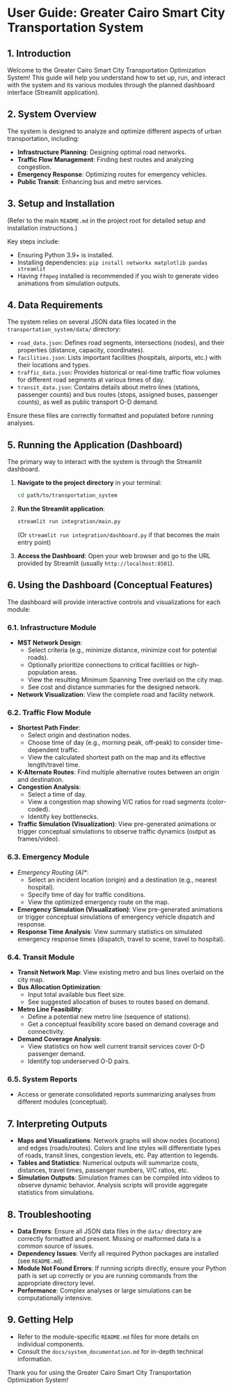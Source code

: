 # User Guide: Greater Cairo Smart City Transportation System

## 1. Introduction

Welcome to the Greater Cairo Smart City Transportation Optimization System! This guide will help you understand how to set up, run, and interact with the system and its various modules through the planned dashboard interface (Streamlit application).

## 2. System Overview

The system is designed to analyze and optimize different aspects of urban transportation, including:
*   **Infrastructure Planning**: Designing optimal road networks.
*   **Traffic Flow Management**: Finding best routes and analyzing congestion.
*   **Emergency Response**: Optimizing routes for emergency vehicles.
*   **Public Transit**: Enhancing bus and metro services.

## 3. Setup and Installation

(Refer to the main `README.md` in the project root for detailed setup and installation instructions.)

Key steps include:
*   Ensuring Python 3.9+ is installed.
*   Installing dependencies: `pip install networkx matplotlib pandas streamlit`
*   Having `ffmpeg` installed is recommended if you wish to generate video animations from simulation outputs.

## 4. Data Requirements

The system relies on several JSON data files located in the `transportation_system/data/` directory:
*   `road_data.json`: Defines road segments, intersections (nodes), and their properties (distance, capacity, coordinates).
*   `facilities.json`: Lists important facilities (hospitals, airports, etc.) with their locations and types.
*   `traffic_data.json`: Provides historical or real-time traffic flow volumes for different road segments at various times of day.
*   `transit_data.json`: Contains details about metro lines (stations, passenger counts) and bus routes (stops, assigned buses, passenger counts), as well as public transport O-D demand.

Ensure these files are correctly formatted and populated before running analyses.

## 5. Running the Application (Dashboard)

The primary way to interact with the system is through the Streamlit dashboard.

1.  **Navigate to the project directory** in your terminal:
    ```bash
    cd path/to/transportation_system
    ```
2.  **Run the Streamlit application**:
    ```bash
    streamlit run integration/main.py
    ```
    (Or `streamlit run integration/dashboard.py` if that becomes the main entry point)

3.  **Access the Dashboard**: Open your web browser and go to the URL provided by Streamlit (usually `http://localhost:8501`).

## 6. Using the Dashboard (Conceptual Features)

The dashboard will provide interactive controls and visualizations for each module:

### 6.1. Infrastructure Module
*   **MST Network Design**: 
    *   Select criteria (e.g., minimize distance, minimize cost for potential roads).
    *   Optionally prioritize connections to critical facilities or high-population areas.
    *   View the resulting Minimum Spanning Tree overlaid on the city map.
    *   See cost and distance summaries for the designed network.
*   **Network Visualization**: View the complete road and facility network.

### 6.2. Traffic Flow Module
*   **Shortest Path Finder**: 
    *   Select origin and destination nodes.
    *   Choose time of day (e.g., morning peak, off-peak) to consider time-dependent traffic.
    *   View the calculated shortest path on the map and its effective length/travel time.
*   **K-Alternate Routes**: Find multiple alternative routes between an origin and destination.
*   **Congestion Analysis**: 
    *   Select a time of day.
    *   View a congestion map showing V/C ratios for road segments (color-coded).
    *   Identify key bottlenecks.
*   **Traffic Simulation (Visualization)**: View pre-generated animations or trigger conceptual simulations to observe traffic dynamics (output as frames/video).

### 6.3. Emergency Module
*   **Emergency Routing (A*)**: 
    *   Select an incident location (origin) and a destination (e.g., nearest hospital).
    *   Specify time of day for traffic conditions.
    *   View the optimized emergency route on the map.
*   **Emergency Simulation (Visualization)**: View pre-generated animations or trigger conceptual simulations of emergency vehicle dispatch and response.
*   **Response Time Analysis**: View summary statistics on simulated emergency response times (dispatch, travel to scene, travel to hospital).

### 6.4. Transit Module
*   **Transit Network Map**: View existing metro and bus lines overlaid on the city map.
*   **Bus Allocation Optimization**: 
    *   Input total available bus fleet size.
    *   See suggested allocation of buses to routes based on demand.
*   **Metro Line Feasibility**: 
    *   Define a potential new metro line (sequence of stations).
    *   Get a conceptual feasibility score based on demand coverage and connectivity.
*   **Demand Coverage Analysis**: 
    *   View statistics on how well current transit services cover O-D passenger demand.
    *   Identify top underserved O-D pairs.

### 6.5. System Reports
*   Access or generate consolidated reports summarizing analyses from different modules (conceptual).

## 7. Interpreting Outputs

*   **Maps and Visualizations**: Network graphs will show nodes (locations) and edges (roads/routes). Colors and line styles will differentiate types of roads, transit lines, congestion levels, etc. Pay attention to legends.
*   **Tables and Statistics**: Numerical outputs will summarize costs, distances, travel times, passenger numbers, V/C ratios, etc. 
*   **Simulation Outputs**: Simulation frames can be compiled into videos to observe dynamic behavior. Analysis scripts will provide aggregate statistics from simulations.

## 8. Troubleshooting

*   **Data Errors**: Ensure all JSON data files in the `data/` directory are correctly formatted and present. Missing or malformed data is a common source of issues.
*   **Dependency Issues**: Verify all required Python packages are installed (see `README.md`).
*   **Module Not Found Errors**: If running scripts directly, ensure your Python path is set up correctly or you are running commands from the appropriate directory level.
*   **Performance**: Complex analyses or large simulations can be computationally intensive.

## 9. Getting Help

*   Refer to the module-specific `README.md` files for more details on individual components.
*   Consult the `docs/system_documentation.md` for in-depth technical information.

Thank you for using the Greater Cairo Smart City Transportation Optimization System!
